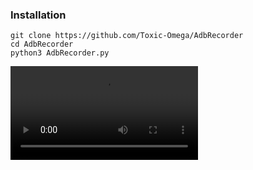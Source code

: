### Installation
```
git clone https://github.com/Toxic-Omega/AdbRecorder
cd AdbRecorder
python3 AdbRecorder.py
```
![caption](https://user-images.githubusercontent.com/58302540/109500742-e9bb9580-7a96-11eb-98ea-0293128f0f0c.mp4)
